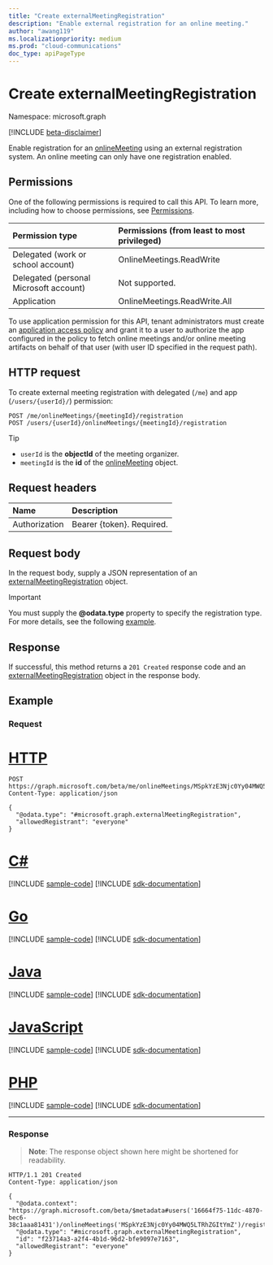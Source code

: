 ```yaml
---
title: "Create externalMeetingRegistration"
description: "Enable external registration for an online meeting."
author: "awang119"
ms.localizationpriority: medium
ms.prod: "cloud-communications"
doc_type: apiPageType
---
```


# Create externalMeetingRegistration

Namespace: microsoft.graph

[!INCLUDE [beta-disclaimer](../../includes/beta-disclaimer.md)]

Enable registration for an [onlineMeeting](../resources/onlinemeeting.md) using an external registration system. An online meeting can only have one registration enabled.

## Permissions

One of the following permissions is required to call this API. To learn more, including how to choose permissions, see [Permissions](/graph/permissions-reference).

| Permission type | Permissions (from least to most privileged) |
|:----------------|:--------------------------------------------|
| Delegated (work or school account) | OnlineMeetings.ReadWrite |
| Delegated (personal Microsoft account) | Not supported. |
| Application | OnlineMeetings.ReadWrite.All |

To use application permission for this API, tenant administrators must create an [application access policy](/graph/cloud-communication-online-meeting-application-access-policy) and grant it to a user to authorize the app configured in the policy to fetch online meetings and/or online meeting artifacts on behalf of that user (with user ID specified in the request path).

## HTTP request

To create external meeting registration with delegated (`/me`) and app (`/users/{userId}/`) permission:

<!-- { "blockType": "ignored" } -->
```http
POST /me/onlineMeetings/{meetingId}/registration
POST /users/{userId}/onlineMeetings/{meetingId}/registration
```

> [!TIP]
>
>- `userId` is the **objectId** of the meeting organizer.
>- `meetingId` is the **id** of the [onlineMeeting](../resources/onlinemeeting.md) object.

## Request headers

| Name            | Description               |
| :-------------- | :------------------------ |
| Authorization   | Bearer {token}. Required. |

## Request body

In the request body, supply a JSON representation of an [externalMeetingRegistration](../resources/externalmeetingregistration.md) object.

> [!IMPORTANT]
> You must supply the **@odata.type** property to specify the registration type. For more details, see the following [example](#example).

## Response

If successful, this method returns a `201 Created` response code and an [externalMeetingRegistration](../resources/externalmeetingregistration.md) object in the response body.

## Example

### Request


# [HTTP](#tab/http)
<!-- {
  "blockType": "request",
  "name": "create-externalregistration",
  "@odata.type": "microsoft.graph.externalMeetingRegistration",
  "sampleKeys": ["MSpkYzE3Njc0Yy04MWQ5LTRhZGItYmZ"]
}-->

```http
POST https://graph.microsoft.com/beta/me/onlineMeetings/MSpkYzE3Njc0Yy04MWQ5LTRhZGItYmZ/registration
Content-Type: application/json

{
  "@odata.type": "#microsoft.graph.externalMeetingRegistration",
  "allowedRegistrant": "everyone"
}
```

# [C#](#tab/csharp)
[!INCLUDE [sample-code](../includes/snippets/csharp/create-externalregistration-csharp-snippets.md)]
[!INCLUDE [sdk-documentation](../includes/snippets/snippets-sdk-documentation-link.md)]

# [Go](#tab/go)
[!INCLUDE [sample-code](../includes/snippets/go/create-externalregistration-go-snippets.md)]
[!INCLUDE [sdk-documentation](../includes/snippets/snippets-sdk-documentation-link.md)]

# [Java](#tab/java)
[!INCLUDE [sample-code](../includes/snippets/java/create-externalregistration-java-snippets.md)]
[!INCLUDE [sdk-documentation](../includes/snippets/snippets-sdk-documentation-link.md)]

# [JavaScript](#tab/javascript)
[!INCLUDE [sample-code](../includes/snippets/javascript/create-externalregistration-javascript-snippets.md)]
[!INCLUDE [sdk-documentation](../includes/snippets/snippets-sdk-documentation-link.md)]

# [PHP](#tab/php)
[!INCLUDE [sample-code](../includes/snippets/php/create-externalregistration-php-snippets.md)]
[!INCLUDE [sdk-documentation](../includes/snippets/snippets-sdk-documentation-link.md)]

---

### Response

> **Note**: The response object shown here might be shortened for readability.

<!-- {
  "blockType": "response",
  "name": "create-externalregistration",
  "truncated": true,
  "@odata.type": "microsoft.graph.externalMeetingRegistration"
}-->

```http
HTTP/1.1 201 Created
Content-Type: application/json

{
  "@odata.context": "https://graph.microsoft.com/beta/$metadata#users('16664f75-11dc-4870-bec6-38c1aaa81431')/onlineMeetings('MSpkYzE3Njc0Yy04MWQ5LTRhZGItYmZ')/registration/$entity",
  "@odata.type": "#microsoft.graph.externalMeetingRegistration",
  "id": "f23714a3-a2f4-4b1d-96d2-bfe9097e7163",
  "allowedRegistrant": "everyone"
}
```
